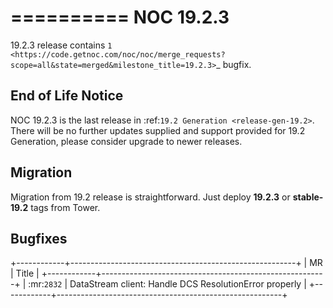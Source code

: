 

==========
NOC 19.2.3
==========

19.2.3 release contains `1 <https://code.getnoc.com/noc/noc/merge_requests?scope=all&state=merged&milestone_title=19.2.3>`_ bugfix.

End of Life Notice
------------------
NOC 19.2.3 is the last release in :ref:`19.2 Generation <release-gen-19.2>`.
There will be no further updates supplied and support provided
for 19.2 Generation, please consider upgrade to newer releases.

Migration
---------

Migration from 19.2 release is straightforward. Just deploy **19.2.3** or **stable-19.2** tags from Tower.


Bugfixes
--------

+------------+--------------------------------------------------------+
| MR         | Title                                                  |
+------------+--------------------------------------------------------+
| :mr:`2832` | DataStream client: Handle DCS ResolutionError properly |
+------------+--------------------------------------------------------+
